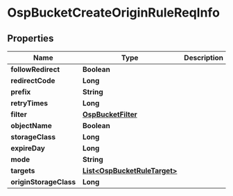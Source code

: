 # OspBucketCreateOriginRuleReqInfo

## Properties
Name | Type | Description | Notes
------------ | ------------- | ------------- | -------------
**followRedirect** | **Boolean** |  |  [optional]
**redirectCode** | **Long** |  |  [optional]
**prefix** | **String** |  |  [optional]
**retryTimes** | **Long** |  |  [optional]
**filter** | [**OspBucketFilter**](OspBucketFilter.md) |  |  [optional]
**objectName** | **Boolean** |  |  [optional]
**storageClass** | **Long** |  |  [optional]
**expireDay** | **Long** |  |  [optional]
**mode** | **String** |  |  [optional]
**targets** | [**List&lt;OspBucketRuleTarget&gt;**](OspBucketRuleTarget.md) |  |  [optional]
**originStorageClass** | **Long** |  |  [optional]
